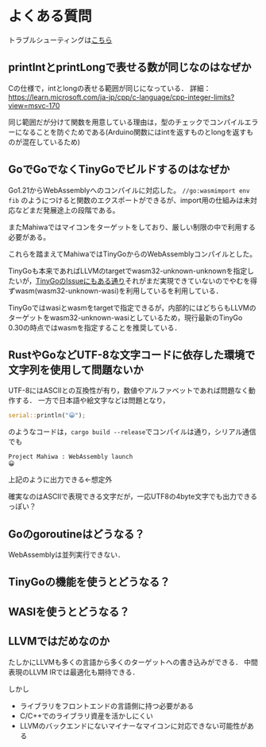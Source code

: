 # よくある質問

トラブルシューティングは[こちら](/reference/developer/troubleshooting)

## printIntとprintLongで表せる数が同じなのはなぜか

Cの仕様で，intとlongの表せる範囲が同じになっている． 詳細：https://learn.microsoft.com/ja-jp/cpp/c-language/cpp-integer-limits?view=msvc-170

同じ範囲だが分けて関数を用意している理由は，型のチェックでコンパイルエラーになることを防ぐためである(Arduino関数にはintを返すものとlongを返すものが混在しているため)

## GoでGoでなくTinyGoでビルドするのはなぜか

Go1.21からWebAssemblyへのコンパイルに対応した。
`//go:wasmimport env fib` のようにつけると関数のエクスポートができるが、import用の仕組みは未対応などまだ発展途上の段階である。

またMahiwaではマイコンをターゲットをしており、厳しい制限の中で利用する必要がある。

これらを踏まえてMahiwaではTinyGoからのWebAssemblyコンパイルとした。

TinyGoも本来であればLLVMのtargetでwasm32-unknown-unknownを指定したいが，[TinyGoのIssueにもある通り](https://github.com/tinygo-org/tinygo/issues/3068)それがまだ実現できていないのでやむを得ずwasm(wasm32-unknown-wasi)を利用しているを利用している．

TinyGoではwasiとwasmをtargetで指定できるが，内部的にはどちらもLLVMのターゲットをwasm32-unknown-wasiとしているため，現行最新のTinyGo 0.30の時点ではwasmを指定することを推奨している．

## RustやGoなどUTF-8な文字コードに依存した環境で文字列を使用して問題ないか

UTF-8にはASCIIとの互換性が有り，数値やアルファベットであれば問題なく動作する．
一方で日本語や絵文字などは問題となり，

```rust
serial::println("😀");
```

のようなコードは，`cargo build --release`でコンパイルは通り，シリアル通信でも

```shell
Project Mahiwa : WebAssembly launch
😀
```

上記のように出力できる←想定外

確実なのはASCIIで表現できる文字だが，一応UTF8の4byte文字でも出力できるっぽい？

## Goのgoroutineはどうなる？

WebAssemblyは並列実行できない．

## TinyGoの機能を使うとどうなる？

## WASIを使うとどうなる？

## LLVMではだめなのか

たしかにLLVMも多くの言語から多くのターゲットへの書き込みができる．
中間表現のLLVM IRでは最適化も期待できる．

しかし

- ライブラリをフロントエンドの言語側に持つ必要がある
- C/C++でのライブラリ資産を活かしにくい
- LLVMのバックエンドにないマイナーなマイコンに対応できない可能性がある
